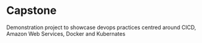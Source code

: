 # Capstone
Demonstration project to showcase devops practices centred around CICD, Amazon Web Services, Docker and Kubernates
